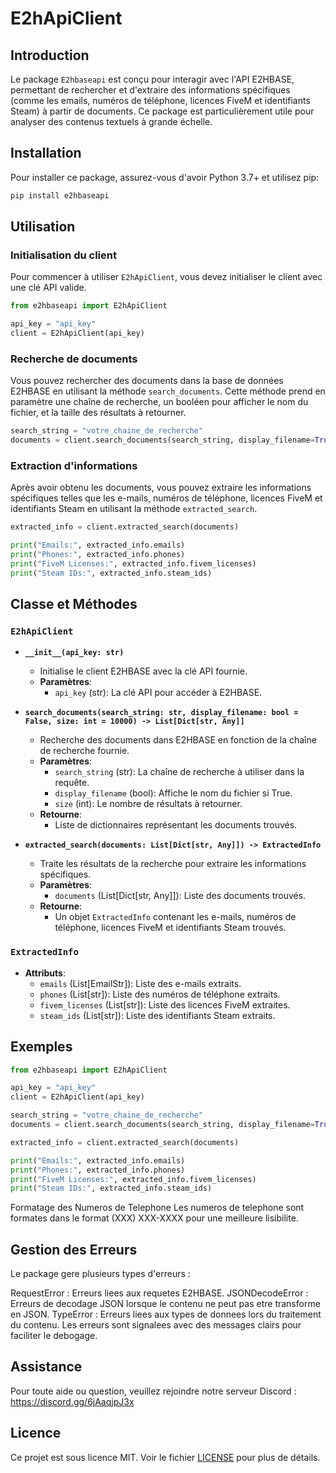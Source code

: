 # E2hApiClient

## Introduction

Le package `E2hbaseapi` est conçu pour interagir avec l'API E2HBASE, permettant de rechercher et d'extraire des informations spécifiques (comme les emails, numéros de téléphone, licences FiveM et identifiants Steam) à partir de documents. Ce package est particulièrement utile pour analyser des contenus textuels à grande échelle.

## Installation

Pour installer ce package, assurez-vous d'avoir Python 3.7+ et utilisez pip:

```bash
pip install e2hbaseapi
```

## Utilisation

### Initialisation du client

Pour commencer à utiliser `E2hApiClient`, vous devez initialiser le client avec une clé API valide.

```python
from e2hbaseapi import E2hApiClient

api_key = "api_key"
client = E2hApiClient(api_key)
```

### Recherche de documents

Vous pouvez rechercher des documents dans la base de données E2HBASE en utilisant la méthode `search_documents`. Cette méthode prend en paramètre une chaîne de recherche, un booléen pour afficher le nom du fichier, et la taille des résultats à retourner.

```python
search_string = "votre_chaine_de_recherche"
documents = client.search_documents(search_string, display_filename=True, size=10000)
```

### Extraction d'informations

Après avoir obtenu les documents, vous pouvez extraire les informations spécifiques telles que les e-mails, numéros de téléphone, licences FiveM et identifiants Steam en utilisant la méthode `extracted_search`.

```python
extracted_info = client.extracted_search(documents)

print("Emails:", extracted_info.emails)
print("Phones:", extracted_info.phones)
print("FiveM Licenses:", extracted_info.fivem_licenses)
print("Steam IDs:", extracted_info.steam_ids)
```

## Classe et Méthodes

### `E2hApiClient`

- **`__init__(api_key: str)`**

  - Initialise le client E2HBASE avec la clé API fournie.
  - **Paramètres**:
    - `api_key` (str): La clé API pour accéder à E2HBASE.

- **`search_documents(search_string: str, display_filename: bool = False, size: int = 10000) -> List[Dict[str, Any]]`**

  - Recherche des documents dans E2HBASE en fonction de la chaîne de recherche fournie.
  - **Paramètres**:
    - `search_string` (str): La chaîne de recherche à utiliser dans la requête.
    - `display_filename` (bool): Affiche le nom du fichier si True.
    - `size` (int): Le nombre de résultats à retourner.
  - **Retourne**:
    - Liste de dictionnaires représentant les documents trouvés.

- **`extracted_search(documents: List[Dict[str, Any]]) -> ExtractedInfo`**
  - Traite les résultats de la recherche pour extraire les informations spécifiques.
  - **Paramètres**:
    - `documents` (List[Dict[str, Any]]): Liste des documents trouvés.
  - **Retourne**:
    - Un objet `ExtractedInfo` contenant les e-mails, numéros de téléphone, licences FiveM et identifiants Steam trouvés.

### `ExtractedInfo`

- **Attributs**:
  - `emails` (List[EmailStr]): Liste des e-mails extraits.
  - `phones` (List[str]): Liste des numéros de téléphone extraits.
  - `fivem_licenses` (List[str]): Liste des licences FiveM extraites.
  - `steam_ids` (List[str]): Liste des identifiants Steam extraits.

## Exemples

```python
from e2hbaseapi import E2hApiClient

api_key = "api_key"
client = E2hApiClient(api_key)

search_string = "votre_chaine_de_recherche"
documents = client.search_documents(search_string, display_filename=True, size=10000)

extracted_info = client.extracted_search(documents)

print("Emails:", extracted_info.emails)
print("Phones:", extracted_info.phones)
print("FiveM Licenses:", extracted_info.fivem_licenses)
print("Steam IDs:", extracted_info.steam_ids)
```

Formatage des Numeros de Telephone
Les numeros de telephone sont formates dans le format (XXX) XXX-XXXX pour une meilleure lisibilite.

## Gestion des Erreurs

Le package gere plusieurs types d'erreurs :

RequestError : Erreurs liees aux requetes E2HBASE.
JSONDecodeError : Erreurs de decodage JSON lorsque le contenu ne peut pas etre transforme en JSON.
TypeError : Erreurs liees aux types de donnees lors du traitement du contenu.
Les erreurs sont signalees avec des messages clairs pour faciliter le debogage.

## Assistance

Pour toute aide ou question, veuillez rejoindre notre serveur Discord : https://discord.gg/6jAaqjpJ3x

## Licence

Ce projet est sous licence MIT. Voir le fichier [LICENSE](LICENSE) pour plus de détails.
